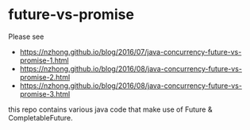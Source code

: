 # future-vs-promise

Please see

- https://nzhong.github.io/blog/2016/07/java-concurrency-future-vs-promise-1.html
- https://nzhong.github.io/blog/2016/08/java-concurrency-future-vs-promise-2.html
- https://nzhong.github.io/blog/2016/08/java-concurrency-future-vs-promise-3.html

this repo contains various java code that make use of Future & CompletableFuture.
